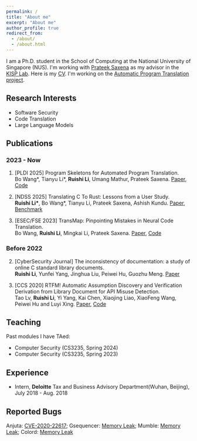 ```yaml
---
permalink: /
title: "About me"
excerpt: "About me"
author_profile: true
redirect_from: 
  - /about/
  - /about.html
---
```


I am a Ph.D. student in the School of Computing at the National University of Singapore (NUS). I'm working with [Prateek Saxena](https://www.comp.nus.edu.sg/~prateeks/) as my advisor in the [KISP Lab](https://kisp-nus.github.io/). Here is my [CV](/files/CV_Ruishi_Li.pdf). I'm working on the [Automatic Program Translation project](https://kisp-nus.github.io/projects/apt).

<!-- Before joining NUS, I received my M.S. from the Institute of Information Engineering (IIE), University of Chinese Academy of Sciences (UCAS) and B.E. from the school of Cyber Science and Engineering, Wuhan University (WHU). -->

<!-- What's news
------
Something to say. -->

<!-- This is the bigger title for example
====== 
You don't have to say something-->

Research Interests
------
- Software Security
- Code Translation
- Large Language Models
<!-- I am broadly interested in computer security and software engineering (e.g., software security, OS security, machine learning security, and hardware security). I have some experience in vulnerability discovery and natural language processing. Now I’m working on code translation. -->

Publications
------

### 2023 - Now

1. [PLDI 2025] Program Skeletons for Automated Program Translation. <br>
Bo Wang\*, Tianyu Li\*, **Ruishi Li**, Umang Mathur, Prateek Saxena. [Paper](https://dl.acm.org/doi/10.1145/3729287), [Code](https://github.com/lty12b9b0a1/SKEL)

2. [NDSS 2025] Translating C To Rust: Lessons from a User Study. <br>
**Ruishi Li\***, Bo Wang\*, Tianyu Li, Prateek Saxena, Ashish Kundu. [Paper](https://www.ndss-symposium.org/wp-content/uploads/2025-1407-paper.pdf), [Benchmark](https://github.com/Zero0one1/c2rs-userstudy-benchmark)

3. [ESEC/FSE 2023] TransMap: Pinpointing Mistakes in Neural Code Translation. <br>
Bo Wang, **Ruishi Li**, Mingkai Li, Prateek Saxena. [Paper](/files/transmap.pdf), [Code](https://github.com/HALOCORE/TransMap)


### Before 2022

2. [CyberSecurity Journal] The inconsistency of documentation: a study of online C standard library documents.  <br>
**Ruishi Li**, Yunfei Yang, Jinghua Liu, Peiwei Hu, Guozhu Meng. [Paper](/files/libc_doc.pdf)

3. [CCS 2020] RTFM! Automatic Assumption Discovery and Verification Derivation from Library Document for API Misuse Detection.  <br>
Tao Lv, **Ruishi Li**, Yi Yang, Kai Chen, Xiaojing Liao, XiaoFeng Wang, Peiwei Hu and Luyi Xing. 
[Paper](/files/Advance.pdf), [Code](https://github.com/lvtao-sec/Advance)

Teaching
------
Past modules I have TAed:
- Computer Security (CS3235, Spring 2024)
- Computer Security (CS3235, Spring 2023)

Experience
------
- Intern, **Deloitte** Tax and Business Advisory Department(Wuhan, Beijing), July 2018 - Aug. 2018

Reported Bugs
------
Anjuta: [CVE-2020-22617](https://www.cve.org/CVERecord?id=CVE-2020-22617); Gsequencer: [Memory Leak](https://github.com/gsequencer/gsequencer/issues/53); Mumble: [Memory Leak](https://github.com/mumble-voip/mumble/issues/4910); Colord: [Memory Leak](https://github.com/hughsie/colord/issues/110)

<!-- Talks
------
Something to say

Competition and Achievements
------
Something to say -->
